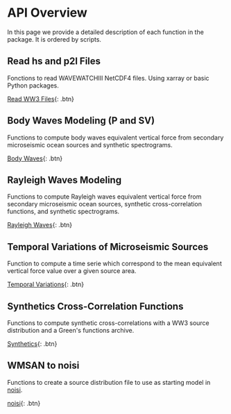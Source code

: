 # API Overview

In this page we provide a detailed description of each function in the package.
It is ordered by scripts.

## Read hs and p2l Files
Fonctions to read WAVEWATCHIII NetCDF4 files. Using xarray or basic Python packages.

[Read WW3 Files](read_hs_p2l.md){: .btn}

## Body Waves Modeling (P and SV)
Functions to compute body waves equivalent vertical force from secondary microseismic ocean sources and synthetic spectrograms.

[Body Waves](body_waves.md){: .btn}

## Rayleigh Waves Modeling
Functions to compute Rayleigh waves equivalent vertical force from secondary microseismic ocean sources, synthetic cross-correlation functions, and synthetic spectrograms.

[Rayleigh Waves](read_hs_p2l.md){: .btn}

## Temporal Variations of Microseismic Sources
Function to compute a time serie which correspond to the mean equivalent vertical force value over a given source area.

[Temporal Variations](temporal_variations.md){: .btn}

## Synthetics Cross-Correlation Functions
Functions to compute synthetic cross-correlations with a WW3 source distribution and a Green's functions archive. 

[Synthetics](synthetics.md){: .btn}

## WMSAN to noisi
Functions to create a source distribution file to use as starting model in [noisi](https://github.com/lermert/noisi).

[noisi](wmsan_to_noisi.md){: .btn}